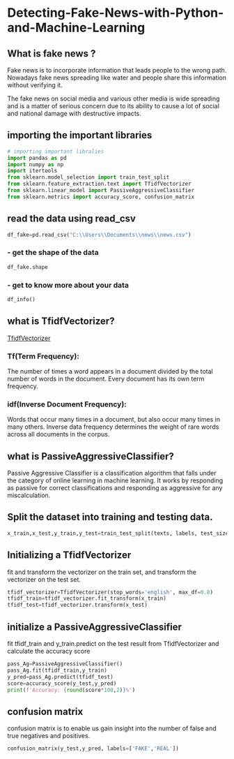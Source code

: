 # Detecting-Fake-News-with-Python-and-Machine-Learning
## What is fake news ?
Fake news is to incorporate information that leads people to the wrong path. Nowadays fake news spreading like 
water and people share this information without verifying it.

The fake news on social media and various other media is wide spreading and is a matter of serious concern due 
to its ability to cause a lot of social and national damage with destructive impacts.

## importing the important libraries
```python
# importing important libralies
import pandas as pd
import numpy as np
import itertools
from sklearn.model_selection import train_test_split
from sklearn.feature_extraction.text import TfidfVectorizer
from sklearn.linear_model import PassiveAggressiveClassifier
from sklearn.metrics import accuracy_score, confusion_matrix
```

## read the data using read_csv
```python
df_fake=pd.read_csv("C:\\Users\\Documents\\news\\news.csv")
```
### - get the shape of the data
```python
df_fake.shape
```
### - get to know more about your data
```python
df_info()
```
## what is TfidfVectorizer?

[TfidfVectorizer](https://scikit-learn.org/stable/modules/generated/sklearn.feature_extraction.text.TfidfVectorizer.html)
### Tf(Term Frequency): 
The number of times a word appears in a document divided by the total number of words in 
the document. Every document has its own term frequency.
### idf(Inverse Document Frequency): 
Words that occur many times in a document, but also occur many times in many others.
Inverse data frequency determines the weight of rare words across all documents in the corpus.


## what is PassiveAggressiveClassifier?

Passive Aggressive Classifier is a classification algorithm that falls under the category of online learning in
machine learning. It works by responding as passive for correct classifications and responding as aggressive for 
any miscalculation.

## Split the dataset into training and testing data.
```python
x_train,x_test,y_train,y_test=train_test_split(texts, labels, test_size=0.2, random_state=7)
```

## Initializing a TfidfVectorizer
fit and transform the vectorizer on the train set, and transform the vectorizer on the test set.
```python
tfidf_vectorizer=TfidfVectorizer(stop_words='english', max_df=0.8)
tfidf_train=tfidf_vectorizer.fit_transform(x_train) 
tfidf_test=tfidf_vectorizer.transform(x_test)
```

## initialize a PassiveAggressiveClassifier
fit tfidf_train and y_train.predict on the test result from  TfidfVectorizer and calculate the accuracy score
```python
pass_Ag=PassiveAggressiveClassifier()
pass_Ag.fit(tfidf_train,y_train)
y_pred=pass_Ag.predict(tfidf_test)
score=accuracy_score(y_test,y_pred)
print(f'Accuracy: {round(score*100,2)}%')
```

## confusion matrix
 confusion matrix is to enable us gain insight into the number of false and true negatives and positives.
```python
confusion_matrix(y_test,y_pred, labels=['FAKE','REAL'])
```



